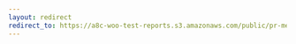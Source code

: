 ```yaml
---
layout: redirect
redirect_to: https://a8c-woo-test-reports.s3.amazonaws.com/public/pr-merge/42926/api/index.html
---
```

